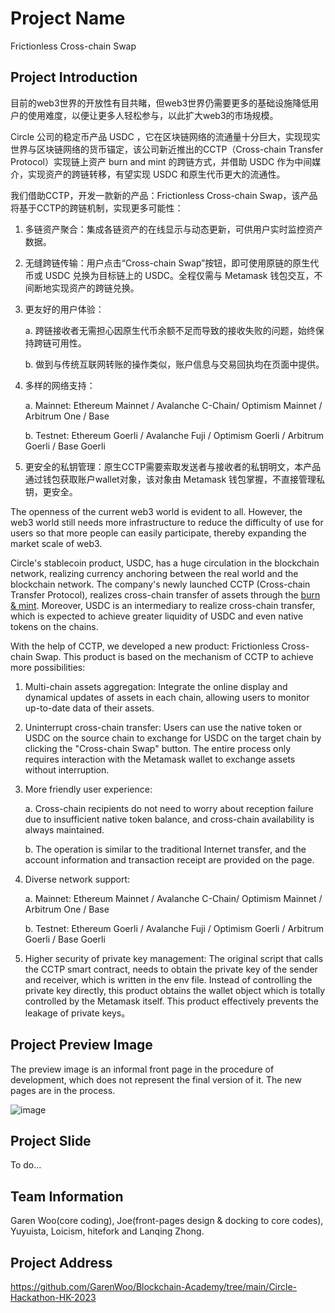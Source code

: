# Project Name
Frictionless Cross-chain Swap
## Project Introduction
目前的web3世界的开放性有目共睹，但web3世界仍需要更多的基础设施降低用户的使用难度，以便让更多人轻松参与，以此扩大web3的市场规模。

Circle 公司的稳定币产品 USDC ，它在区块链网络的流通量十分巨大，实现现实世界与区块链网络的货币锚定，该公司新近推出的CCTP（Cross-chain Transfer Protocol）实现链上资产 burn and mint 的跨链方式，并借助 USDC 作为中间媒介，实现资产的跨链转移，有望实现 USDC 和原生代币更大的流通性。

我们借助CCTP，开发一款新的产品：Frictionless Cross-chain Swap，该产品将基于CCTP的跨链机制，实现更多可能性：

1. 多链资产聚合：集成各链资产的在线显示与动态更新，可供用户实时监控资产数据。
   
2. 无缝跨链传输：用户点击“Cross-chain Swap”按钮，即可使用原链的原生代币或 USDC 兑换为目标链上的 USDC。全程仅需与 Metamask 钱包交互，不间断地实现资产的跨链兑换。
   
3. 更友好的用户体验：

     a. 跨链接收者无需担心因原生代币余额不足而导致的接收失败的问题，始终保持跨链可用性。
   
     b. 做到与传统互联网转账的操作类似，账户信息与交易回执均在页面中提供。
   
4. 多样的网络支持：
   
     a. Mainnet: Ethereum Mainnet / Avalanche C-Chain/ Optimism Mainnet / Arbitrum One / Base
   
     b. Testnet: Ethereum Goerli / Avalanche Fuji / Optimism Goerli / Arbitrum Goerli / Base Goerli
   
5. 更安全的私钥管理：原生CCTP需要索取发送者与接收者的私钥明文，本产品通过钱包获取账户wallet对象，该对象由 Metamask 钱包掌握，不直接管理私钥，更安全。


The openness of the current web3 world is evident to all. However, the web3 world still needs more infrastructure to reduce the difficulty of use for users so that more people can easily participate, thereby expanding the market scale of web3.

Circle's stablecoin product, USDC, has a huge circulation in the blockchain network, realizing currency anchoring between the real world and the blockchain network. The company's newly launched CCTP (Cross-chain Transfer Protocol), realizes cross-chain transfer of assets through the <u>burn & mint</u>. Moreover, USDC is an intermediary to realize cross-chain transfer, which is expected to achieve greater liquidity of USDC and even native tokens on the chains.

With the help of CCTP, we developed a new product: Frictionless Cross-chain Swap. This product is based on the mechanism of CCTP to achieve more possibilities:

1. Multi-chain assets aggregation: Integrate the online display and dynamical updates of assets in each chain, allowing users to monitor up-to-date data of their assets.

2. Uninterrupt cross-chain transfer: Users can use the native token or USDC on the source chain to exchange for USDC on the target chain by clicking the "Cross-chain Swap" button. The entire process only requires interaction with the Metamask wallet to exchange assets without interruption.

3. More friendly user experience:

      a. Cross-chain recipients do not need to worry about reception failure due to insufficient native token balance, and cross-chain availability is always maintained.
   
      b. The operation is similar to the traditional Internet transfer, and the account information and transaction receipt are provided on the page.
   
4. Diverse network support:

      a. Mainnet: Ethereum Mainnet / Avalanche C-Chain/ Optimism Mainnet / Arbitrum One / Base
   
      b. Testnet: Ethereum Goerli / Avalanche Fuji / Optimism Goerli / Arbitrum Goerli / Base Goerli
   
5. Higher security of private key management: The original script that calls the CCTP smart contract, needs to obtain the private key of the sender and receiver, which is written in the env file. Instead of controlling the private key directly, this product obtains the wallet object which is totally controlled by the Metamask itself. This product effectively prevents the leakage of private keys。
   
## Project Preview Image
The preview image is an informal front page in the procedure of development, which does not represent the final version of it. The new pages are in the process.

![image](https://github.com/GarenWoo/Blockchain-Academy/assets/126687110/2d4c8b1f-ce8d-42de-9e57-5e312e3c6266)

## Project Slide
To do...

## Team Information
Garen Woo(core coding), Joe(front-pages design & docking to core codes), Yuyuista, Loicism, hitefork and Lanqing Zhong.
## Project Address
https://github.com/GarenWoo/Blockchain-Academy/tree/main/Circle-Hackathon-HK-2023

